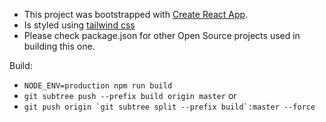 - This project was bootstrapped with [Create React App](https://github.com/facebook/create-react-app).
- Is styled using [tailwind css](https://tailwindcss.com/)
- Please check package.json for other Open Source projects used in building this one.

Build:
- `NODE_ENV=production npm run build`
- `git subtree push --prefix build origin master`
or
- ```git push origin `git subtree split --prefix build`:master --force```

